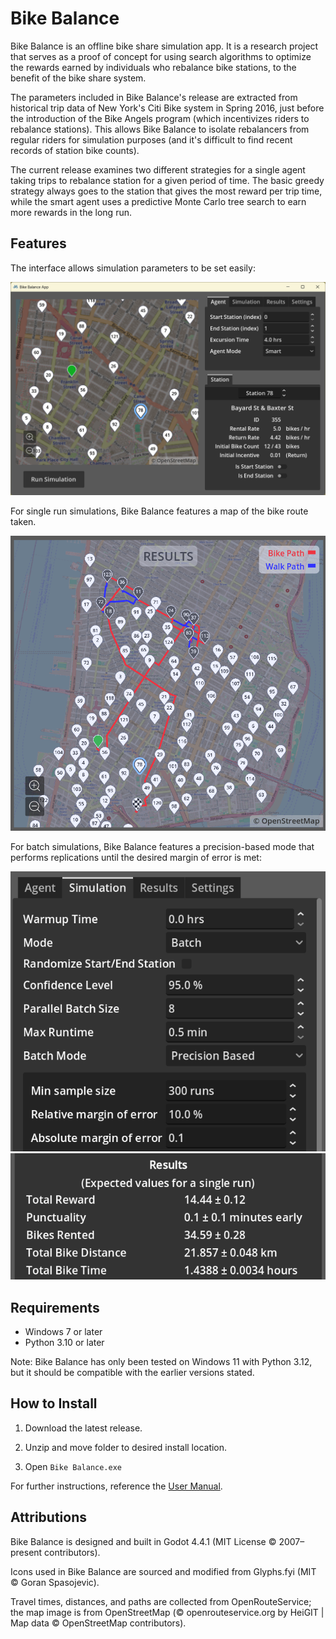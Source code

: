 # Bike Balance
Bike Balance is an offline bike share simulation app. It is a research project that serves as a proof of concept for using search algorithms to optimize the rewards earned by individuals who rebalance bike stations, to the benefit of the bike share system.

The parameters included in Bike Balance's release are extracted from historical trip data of New York's Citi Bike system in Spring 2016, just before the introduction of the Bike Angels program (which incentivizes riders to rebalance stations). This allows Bike Balance to isolate rebalancers from regular riders for simulation purposes (and it's difficult to find recent records of station bike counts). 

The current release examines two different strategies for a single agent taking trips to rebalance station for a given period of time. The basic greedy strategy always goes to the station that gives the most reward per trip time, while the smart agent uses a predictive Monte Carlo tree search to earn more rewards in the long run.


## Features
The interface allows simulation parameters to be set easily:

![image](screenshots/feature_parameters.png)

For single run simulations, Bike Balance features a map of the bike route taken.

![image](screenshots/feature_single_run.png)

For batch simulations, Bike Balance features a precision-based mode that performs replications until the desired margin of error is met:

![image](screenshots/feature_batch_params.png) ![image](screenshots/batch_results.png)


## Requirements
- Windows 7 or later
- Python 3.10 or later

Note: Bike Balance has only been tested on Windows 11 with Python 3.12, but it should be compatible with the earlier versions stated.


## How to Install

1. Download the latest release. 

2. Unzip and move folder to desired install location.

3. Open `Bike Balance.exe`

For further instructions, reference the [User Manual](address).


## Attributions
Bike Balance is designed and built in Godot 4.4.1 (MIT License © 2007–present contributors).

Icons used in Bike Balance are sourced and modified from Glyphs.fyi (MIT © Goran Spasojevic).

Travel times, distances, and paths are collected from OpenRouteService; the map image is from OpenStreetMap (© openrouteservice.org by HeiGIT | Map data © OpenStreetMap contributors).
